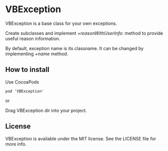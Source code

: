 VBException
===========

 VBException is a base class for your own exceptions.
 
 Create subclasses and implement <i>+reasonWithUserInfo:</i> method to provide useful reason information.
 
 By default, exception name is its classname. It can be changed by implementing <i>+name</i> method.

## How to install
Use CocoaPods

    pod 'VBException'

or

Drag VBException dir into your project.

## License
VBException is available under the MIT license. See the LICENSE file for more info.
